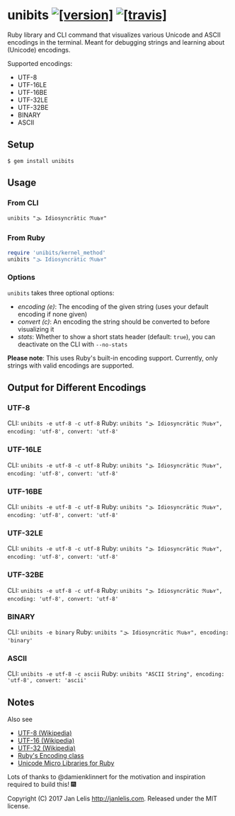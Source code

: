 # unibits [![[version]](https://badge.fury.io/rb/unibits.svg)](http://badge.fury.io/rb/unibits)  [![[travis]](https://travis-ci.org/janlelis/unibits.svg)](https://travis-ci.org/janlelis/unibits)

Ruby library and CLI command that visualizes various Unicode and ASCII encodings in the terminal. Meant for debugging strings and learning about (Unicode) encodings.

Supported encodings:

- UTF-8
- UTF-16LE
- UTF-16BE
- UTF-32LE
- UTF-32BE
- BINARY
- ASCII

## Setup

```
$ gem install unibits
```

## Usage

### From CLI

```
unibits "🌫 Idio﻿syncrätic ℜսᖯʏ"
```

### From Ruby

```ruby
require 'unibits/kernel_method'
unibits "🌫 Idio﻿syncrätic ℜսᖯʏ"
```

### Options

`unibits` takes three optional options:

- *encoding (e)*: The encoding of the given string (uses your default encoding if none given)
- *convert (c)*: An encoding the string should be converted to before visualizing it
- *stats*: Whether to show a short stats header (default: `true`), you can deactivate on the CLI with `--no-stats`

**Please note**: This uses Ruby's built-in encoding support. Currently, only strings with valid encodings are supported.

## Output for Different Encodings
### UTF-8

CLI: `unibits -e utf-8 -c utf-8`
Ruby: `unibits "🌫 Idio﻿syncrätic ℜսᖯʏ", encoding: 'utf-8', convert: 'utf-8'`

### UTF-16LE

CLI: `unibits -e utf-8 -c utf-8`
Ruby: `unibits "🌫 Idio﻿syncrätic ℜսᖯʏ", encoding: 'utf-8', convert: 'utf-8'`

### UTF-16BE

CLI: `unibits -e utf-8 -c utf-8`
Ruby: `unibits "🌫 Idio﻿syncrätic ℜսᖯʏ", encoding: 'utf-8', convert: 'utf-8'`

### UTF-32LE

CLI: `unibits -e utf-8 -c utf-8`
Ruby: `unibits "🌫 Idio﻿syncrätic ℜսᖯʏ", encoding: 'utf-8', convert: 'utf-8'`

### UTF-32BE

CLI: `unibits -e utf-8 -c utf-8`
Ruby: `unibits "🌫 Idio﻿syncrätic ℜսᖯʏ", encoding: 'utf-8', convert: 'utf-8'`

### BINARY

CLI: `unibits -e binary`
Ruby: `unibits "🌫 Idio﻿syncrätic ℜսᖯʏ", encoding: 'binary'`

### ASCII

CLI: `unibits -e utf-8 -c ascii`
Ruby: `unibits "ASCII String", encoding: 'utf-8', convert: 'ascii'`

## Notes

Also see

- [UTF-8 (Wikipedia)](https://en.wikipedia.org/wiki/UTF-8#Description)
- [UTF-16 (Wikipedia)](https://en.wikipedia.org/wiki/UTF-16#Description)
- [UTF-32 (Wikipedia)](https://en.wikipedia.org/wiki/UTF-32)
- [Ruby's Encoding class](https://ruby-doc.org/core/Encoding.html)
- [Unicode Micro Libraries for Ruby](https://github.com/janlelis/unicode-x)

Lots of thanks to @damienklinnert for the motivation and inspiration required to build this! 🎆

Copyright (C) 2017 Jan Lelis <http://janlelis.com>. Released under the MIT license.
